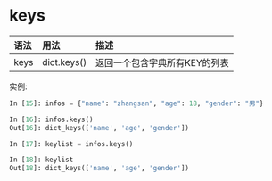 # keys

| 语法    | 用法     | 描述|
| :------------- | :------------- |:------------- |
|keys|dict.keys()|返回一个包含字典所有KEY的列表|

实例:

```python
In [15]: infos = {"name": "zhangsan", "age": 18, "gender": "男"}

In [16]: infos.keys()
Out[16]: dict_keys(['name', 'age', 'gender'])

In [17]: keylist = infos.keys()

In [18]: keylist
Out[18]: dict_keys(['name', 'age', 'gender'])
```
